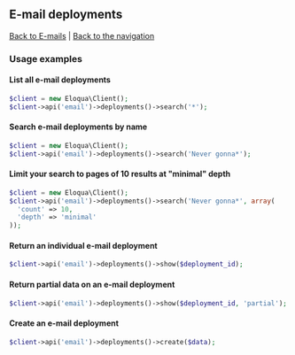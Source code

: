 ## E-mail deployments
[Back to E-mails](../emails.md) | [Back to the navigation](../index.md)

### Usage examples

#### List all e-mail deployments
```php
$client = new Eloqua\Client();
$client->api('email')->deployments()->search('*');
```

#### Search e-mail deployments by name
```php
$client = new Eloqua\Client();
$client->api('email')->deployments()->search('Never gonna*');
```

#### Limit your search to pages of 10 results at "minimal" depth
```php
$client = new Eloqua\Client();
$client->api('email')->deployments()->search('Never gonna*', array(
  'count' => 10,
  'depth' => 'minimal'
));
```

#### Return an individual e-mail deployment
```php
$client->api('email')->deployments()->show($deployment_id);
```

#### Return partial data on an e-mail deployment
```php
$client->api('email')->deployments()->show($deployment_id, 'partial');
```

#### Create an e-mail deployment
```php
$client->api('email')->deployments()->create($data);
```

[all Minimal EmailDeployment keys]: http://secure.p01.eloqua.com/api/docs/Static/Rest/2.0/doc.htm#EmailDeployment
